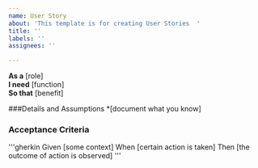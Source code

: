 ```yaml
---
name: User Story
about: 'This template is for creating User Stories  '
title: ''
labels: ''
assignees: ''

---
```


**As a** [role]  
 **I need** [function]  
 **So that** [benefit]  
   
 ###Details and Assumptions
 *[document what you know]
   
 ### Acceptance Criteria  
   
'''gherkin
 Given [some context]
 When [certain action is taken]
 Then [the outcome of action is observed]
'''
